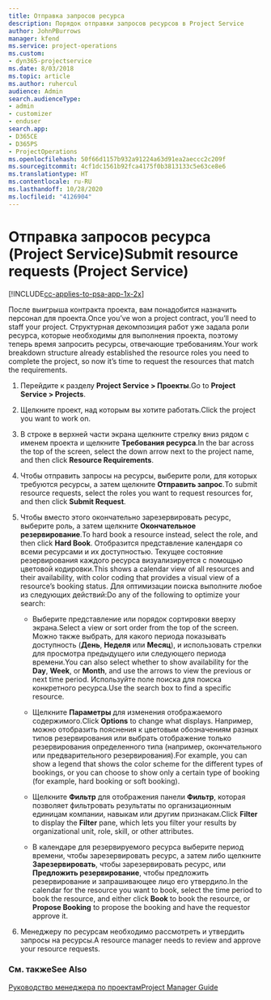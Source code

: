 ```yaml
---
title: Отправка запросов ресурса
description: Порядок отправки запросов ресурсов в Project Service
author: JohnPBurrows
manager: kfend
ms.service: project-operations
ms.custom:
- dyn365-projectservice
ms.date: 8/03/2018
ms.topic: article
ms.author: ruhercul
audience: Admin
search.audienceType:
- admin
- customizer
- enduser
search.app:
- D365CE
- D365PS
- ProjectOperations
ms.openlocfilehash: 50f66d1157b932a91224a63d91ea2aeccc2c209f
ms.sourcegitcommit: 4cf1dc1561b92fca4175f0b3813133c5e63ce8e6
ms.translationtype: HT
ms.contentlocale: ru-RU
ms.lasthandoff: 10/28/2020
ms.locfileid: "4126904"
---
```

# <a name="submit-resource-requests-project-service"></a><span data-ttu-id="b60cd-103">Отправка запросов ресурса (Project Service)</span><span class="sxs-lookup"><span data-stu-id="b60cd-103">Submit resource requests (Project Service)</span></span>

[!INCLUDE[cc-applies-to-psa-app-1x-2x](../includes/cc-applies-to-psa-app-1x-2x.md)]

<span data-ttu-id="b60cd-104">После выигрыша контракта проекта, вам понадобится назначить персонал для проекта.</span><span class="sxs-lookup"><span data-stu-id="b60cd-104">Once you’ve won a project contract, you’ll need to staff your project.</span></span> <span data-ttu-id="b60cd-105">Структурная декомпозиция работ уже задала роли ресурса, которые необходимы для выполнения проекта, поэтому теперь время запросить ресурсы, отвечающие требованиям.</span><span class="sxs-lookup"><span data-stu-id="b60cd-105">Your work breakdown structure already established the resource roles you need to complete the project, so now it’s time to request the resources that match the requirements.</span></span>  
  
1.  <span data-ttu-id="b60cd-106">Перейдите к разделу **Project Service > Проекты**.</span><span class="sxs-lookup"><span data-stu-id="b60cd-106">Go to **Project Service > Projects**.</span></span>  
  
2.  <span data-ttu-id="b60cd-107">Щелкните проект, над которым вы хотите работать.</span><span class="sxs-lookup"><span data-stu-id="b60cd-107">Click the project you want to work on.</span></span>  
  
3.  <span data-ttu-id="b60cd-108">В строке в верхней части экрана щелкните стрелку вниз рядом с именем проекта и щелкните **Требования ресурса**.</span><span class="sxs-lookup"><span data-stu-id="b60cd-108">In the bar across the top of the screen, select the down arrow next to the project name, and then click **Resource Requirements**.</span></span>  
  
4.  <span data-ttu-id="b60cd-109">Чтобы отправить запросы на ресурсы, выберите роли, для которых требуются ресурсы, а затем щелкните **Отправить запрос**.</span><span class="sxs-lookup"><span data-stu-id="b60cd-109">To submit resource requests, select the roles you want to request resources for, and then click **Submit Request**.</span></span>  
  
5.  <span data-ttu-id="b60cd-110">Чтобы вместо этого окончательно зарезервировать ресурс, выберите роль, а затем щелкните **Окончательное резервирование**.</span><span class="sxs-lookup"><span data-stu-id="b60cd-110">To hard book a resource instead, select the role, and then click **Hard Book**.</span></span> <span data-ttu-id="b60cd-111">Отобразится представление календаря со всеми ресурсами и их доступностью. Текущее состояние резервирования каждого ресурса визуализируется с помощью цветовой кодировки.</span><span class="sxs-lookup"><span data-stu-id="b60cd-111">This shows a calendar view of all resources and their availability, with color coding that provides a visual view of a resource’s booking status.</span></span> <span data-ttu-id="b60cd-112">Для оптимизации поиска выполните любое из следующих действий:</span><span class="sxs-lookup"><span data-stu-id="b60cd-112">Do any of the following to optimize your search:</span></span>  
  
    -   <span data-ttu-id="b60cd-113">Выберите представление или порядок сортировки вверху экрана.</span><span class="sxs-lookup"><span data-stu-id="b60cd-113">Select a view or sort order from the top of the screen.</span></span> <span data-ttu-id="b60cd-114">Можно также выбрать, для какого периода показывать доступность (**День**, **Неделя** или **Месяц**), и использовать стрелки для просмотра предыдущего или следующего периода времени.</span><span class="sxs-lookup"><span data-stu-id="b60cd-114">You can also select whether to show availability for the **Day**, **Week**, or **Month**, and use the arrows to view the previous or next time period.</span></span> <span data-ttu-id="b60cd-115">Используйте поле поиска для поиска конкретного ресурса.</span><span class="sxs-lookup"><span data-stu-id="b60cd-115">Use the search box to find a specific resource.</span></span>  
  
    -   <span data-ttu-id="b60cd-116">Щелкните **Параметры** для изменения отображаемого содержимого.</span><span class="sxs-lookup"><span data-stu-id="b60cd-116">Click **Options** to change what displays.</span></span> <span data-ttu-id="b60cd-117">Например, можно отобразить пояснения к цветовым обозначениям разных типов резервирования или выбрать отображение только резервирования определенного типа (например, окончательного или предварительного резервирования).</span><span class="sxs-lookup"><span data-stu-id="b60cd-117">For example, you can show a legend that shows the color scheme for the different types of bookings, or you can choose to show only a certain type of booking (for example, hard booking or soft booking).</span></span>  
  
    -   <span data-ttu-id="b60cd-118">Щелкните **Фильтр** для отображения панели **Фильтр**, которая позволяет фильтровать результаты по организационным единицам компании, навыкам или другим признакам.</span><span class="sxs-lookup"><span data-stu-id="b60cd-118">Click **Filter** to display the **Filter** pane, which lets you filter your results by organizational unit, role, skill, or other attributes.</span></span>  
  
    -   <span data-ttu-id="b60cd-119">В календаре для резервируемого ресурса выберите период времени, чтобы зарезервировать ресурс, а затем либо щелкните **Зарезервировать**, чтобы зарезервировать ресурс, или **Предложить резервирование**, чтобы предложить резервирование и запрашивающее лицо его утвердило.</span><span class="sxs-lookup"><span data-stu-id="b60cd-119">In the calendar for the resource you want to book, select the time period to book the resource, and either click **Book** to book the resource, or **Propose Booking** to propose the booking and have the requestor approve it.</span></span>  
  
6.  <span data-ttu-id="b60cd-120">Менеджеру по ресурсам необходимо рассмотреть и утвердить запросы на ресурсы.</span><span class="sxs-lookup"><span data-stu-id="b60cd-120">A resource manager needs to review and approve your resource requests.</span></span>  
  
### <a name="see-also"></a><span data-ttu-id="b60cd-121">См. также</span><span class="sxs-lookup"><span data-stu-id="b60cd-121">See Also</span></span>  
 [<span data-ttu-id="b60cd-122">Руководство менеджера по проектам</span><span class="sxs-lookup"><span data-stu-id="b60cd-122">Project Manager Guide</span></span>](../psa/project-manager-guide.md)
